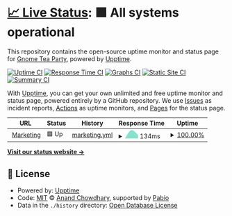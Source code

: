 # [📈 Live Status](https://gnometea.party): <!--live status--> **🟩 All systems operational**

This repository contains the open-source uptime monitor and status page for [Gnome Tea Party](https://gnometeaparty.com), powered by [Upptime](https://github.com/upptime/upptime).

[![Uptime CI](https://github.com/gnometeaparty/status-page/workflows/Uptime%20CI/badge.svg)](https://github.com/gnometeaparty/status-page/actions?query=workflow%3A%22Uptime+CI%22)
[![Response Time CI](https://github.com/gnometeaparty/status-page/workflows/Response%20Time%20CI/badge.svg)](https://github.com/gnometeaparty/status-page/actions?query=workflow%3A%22Response+Time+CI%22)
[![Graphs CI](https://github.com/gnometeaparty/status-page/workflows/Graphs%20CI/badge.svg)](https://github.com/gnometeaparty/status-page/actions?query=workflow%3A%22Graphs+CI%22)
[![Static Site CI](https://github.com/gnometeaparty/status-page/workflows/Static%20Site%20CI/badge.svg)](https://github.com/gnometeaparty/status-page/actions?query=workflow%3A%22Static+Site+CI%22)
[![Summary CI](https://github.com/gnometeaparty/status-page/workflows/Summary%20CI/badge.svg)](https://github.com/gnometeaparty/status-page/actions?query=workflow%3A%22Summary+CI%22)

With [Upptime](https://upptime.js.org), you can get your own unlimited and free uptime monitor and status page, powered entirely by a GitHub repository. We use [Issues](https://github.com/gnometeaparty/status-page/issues) as incident reports, [Actions](https://github.com/gnometeaparty/status-page/actions) as uptime monitors, and [Pages](https://gnometea.party) for the status page.

<!--start: status pages-->
<!-- This summary is generated by Upptime (https://github.com/upptime/upptime) -->
<!-- Do not edit this manually, your changes will be overwritten -->
<!-- prettier-ignore -->
| URL | Status | History | Response Time | Uptime |
| --- | ------ | ------- | ------------- | ------ |
| <img alt="" src="https://icons.duckduckgo.com/ip3/gnometeaparty.com.ico" height="13"> [Marketing](https://gnometeaparty.com) | 🟩 Up | [marketing.yml](https://github.com/gnometeaparty/status-page/commits/HEAD/history/marketing.yml) | <details><summary><img alt="Response time graph" src="./graphs/marketing/response-time-week.png" height="20"> 134ms</summary><br><a href="https://status.gnometea.party/history/marketing"><img alt="Response time 134" src="https://img.shields.io/endpoint?url=https%3A%2F%2Fraw.githubusercontent.com%2Fgnometeaparty%2Fstatus-page%2FHEAD%2Fapi%2Fmarketing%2Fresponse-time.json"></a><br><a href="https://status.gnometea.party/history/marketing"><img alt="24-hour response time 134" src="https://img.shields.io/endpoint?url=https%3A%2F%2Fraw.githubusercontent.com%2Fgnometeaparty%2Fstatus-page%2FHEAD%2Fapi%2Fmarketing%2Fresponse-time-day.json"></a><br><a href="https://status.gnometea.party/history/marketing"><img alt="7-day response time 134" src="https://img.shields.io/endpoint?url=https%3A%2F%2Fraw.githubusercontent.com%2Fgnometeaparty%2Fstatus-page%2FHEAD%2Fapi%2Fmarketing%2Fresponse-time-week.json"></a><br><a href="https://status.gnometea.party/history/marketing"><img alt="30-day response time 134" src="https://img.shields.io/endpoint?url=https%3A%2F%2Fraw.githubusercontent.com%2Fgnometeaparty%2Fstatus-page%2FHEAD%2Fapi%2Fmarketing%2Fresponse-time-month.json"></a><br><a href="https://status.gnometea.party/history/marketing"><img alt="1-year response time 134" src="https://img.shields.io/endpoint?url=https%3A%2F%2Fraw.githubusercontent.com%2Fgnometeaparty%2Fstatus-page%2FHEAD%2Fapi%2Fmarketing%2Fresponse-time-year.json"></a></details> | <details><summary><a href="https://status.gnometea.party/history/marketing">100.00%</a></summary><a href="https://status.gnometea.party/history/marketing"><img alt="All-time uptime 100.00%" src="https://img.shields.io/endpoint?url=https%3A%2F%2Fraw.githubusercontent.com%2Fgnometeaparty%2Fstatus-page%2FHEAD%2Fapi%2Fmarketing%2Fuptime.json"></a><br><a href="https://status.gnometea.party/history/marketing"><img alt="24-hour uptime 100.00%" src="https://img.shields.io/endpoint?url=https%3A%2F%2Fraw.githubusercontent.com%2Fgnometeaparty%2Fstatus-page%2FHEAD%2Fapi%2Fmarketing%2Fuptime-day.json"></a><br><a href="https://status.gnometea.party/history/marketing"><img alt="7-day uptime 100.00%" src="https://img.shields.io/endpoint?url=https%3A%2F%2Fraw.githubusercontent.com%2Fgnometeaparty%2Fstatus-page%2FHEAD%2Fapi%2Fmarketing%2Fuptime-week.json"></a><br><a href="https://status.gnometea.party/history/marketing"><img alt="30-day uptime 100.00%" src="https://img.shields.io/endpoint?url=https%3A%2F%2Fraw.githubusercontent.com%2Fgnometeaparty%2Fstatus-page%2FHEAD%2Fapi%2Fmarketing%2Fuptime-month.json"></a><br><a href="https://status.gnometea.party/history/marketing"><img alt="1-year uptime 100.00%" src="https://img.shields.io/endpoint?url=https%3A%2F%2Fraw.githubusercontent.com%2Fgnometeaparty%2Fstatus-page%2FHEAD%2Fapi%2Fmarketing%2Fuptime-year.json"></a></details>

<!--end: status pages-->

[**Visit our status website →**](https://gnometea.party)

## 📄 License

- Powered by: [Upptime](https://github.com/upptime/upptime)
- Code: [MIT](./LICENSE) © [Anand Chowdhary](https://anandchowdhary.com), supported by [Pabio](https://pabio.com)
- Data in the `./history` directory: [Open Database License](https://opendatacommons.org/licenses/odbl/1-0/)
